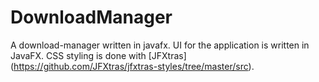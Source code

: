 # DownloadManager
A download-manager  written in javafx.
UI for the application is written in JavaFX.
CSS styling is done with [JFXtras] (https://github.com/JFXtras/jfxtras-styles/tree/master/src).
